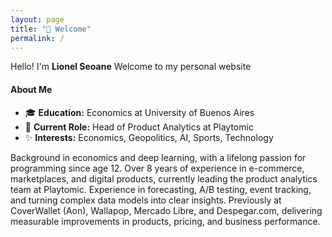 ```yaml
---
layout: page
title: "👋 Welcome"
permalink: /
---
```


Hello! I'm **Lionel Seoane**
Welcome to my personal website

#### About Me
- 🎓 **Education:** Economics at University of Buenos Aires
- 💼 **Current Role:** Head of Product Analytics at Playtomic
- ✨ **Interests:** Economics, Geopolitics, AI, Sports, Technology

Background in economics and deep learning, with a lifelong passion for programming since age 12. Over 8 years of experience in e-commerce, marketplaces, and digital products, currently leading the product analytics team at Playtomic. Experience in forecasting, A/B testing, event tracking, and turning complex data models into clear insights. Previously at CoverWallet (Aon), Wallapop, Mercado Libre, and Despegar.com, delivering measurable improvements in products, pricing, and business performance.